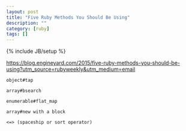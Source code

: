 ```yaml
---
layout: post
title: "Five Ruby Methods You Should Be Using"
description: ""
category: [ruby]
tags: []
---
```

{% include JB/setup %}


<https://blog.engineyard.com/2015/five-ruby-methods-you-should-be-using?utm_source=rubyweekly&utm_medium=email>

    object#tap
    
    array#bsearch
    
    enumerable#flat_map
    
    array#new with a block
    
    <=> (spaceship or sort operator)
    